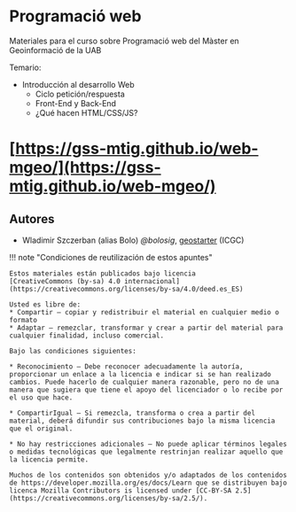 # Programació web

Materiales para el curso sobre Programació web del Màster en Geoinformació de la UAB

Temario:

* Introducción al desarrollo Web
    * Ciclo petición/respuesta
    * Front-End y Back-End
    * ¿Qué hacen HTML/CSS/JS?


# [https://gss-mtig.github.io/web-mgeo/](https://gss-mtig.github.io/web-mgeo/)


## Autores

* Wladimir Szczerban (alias Bolo) *@bolosig*, [geostarter](http://betaportal.icgc.cat) (ICGC)

!!! note "Condiciones de reutilización de estos apuntes"

    Estos materiales están publicados bajo licencia
    [CreativeCommons (by-sa) 4.0 internacional](https://creativecommons.org/licenses/by-sa/4.0/deed.es_ES)

    Usted es libre de:
    * Compartir — copiar y redistribuir el material en cualquier medio o formato
    * Adaptar — remezclar, transformar y crear a partir del material para cualquier finalidad, incluso comercial.

    Bajo las condiciones siguientes:

    * Reconocimiento — Debe reconocer adecuadamente la autoría, proporcionar un enlace a la licencia e indicar si se han realizado cambios. Puede hacerlo de cualquier manera razonable, pero no de una manera que sugiera que tiene el apoyo del licenciador o lo recibe por el uso que hace.
    
    * CompartirIgual — Si remezcla, transforma o crea a partir del material, deberá difundir sus contribuciones bajo la misma licencia que el original.
    
    * No hay restricciones adicionales — No puede aplicar términos legales o medidas tecnológicas que legalmente restrinjan realizar aquello que la licencia permite.

    Muchos de los contenidos son obtenidos y/o adaptados de los contenidos de https://developer.mozilla.org/es/docs/Learn que se distribuyen bajo licenca Mozilla Contributors is licensed under [CC-BY-SA 2.5](https://creativecommons.org/licenses/by-sa/2.5/).

